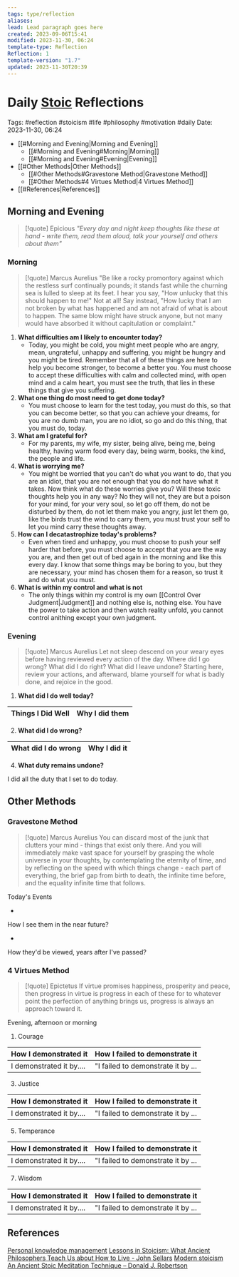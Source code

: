 ```yaml
---
tags: type/reflection
aliases: 
lead: Lead paragraph goes here
created: 2023-09-06T15:41
modified: 2023-11-30, 06:24
template-type: Reflection
Reflection: 1
template-version: "1.7"
updated: 2023-11-30T20:39
---
```



# Daily [Stoic](../SLIP-BOX/Stoicism.md) Reflections

Tags:  #reflection #stoicism #life #philosophy #motivation #daily 
Date: 2023-11-30, 06:24

- [[#Morning and Evening|Morning and Evening]]
	- [[#Morning and Evening#Morning|Morning]]
	- [[#Morning and Evening#Evening|Evening]]
- [[#Other Methods|Other Methods]]
	- [[#Other Methods#Gravestone Method|Gravestone Method]]
	- [[#Other Methods#4 Virtues Method|4 Virtues Method]]
- [[#References|References]]


## Morning and Evening

> [!quote] Epicious 
> _"Every day and night keep thoughts like these at hand - write them, read them aloud, talk your yourself and others about them"_

### Morning

> [!quote] Marcus Aurelius
> "Be like a rocky promontory against which the restless surf continually pounds; it stands fast while the churning sea is lulled to sleep at its feet. I hear you say, "How unlucky that this should happen to me!" Not at all! Say instead, "How lucky that I am not broken by what has happened and am not afraid of what is about to happen. The same blow might have struck anyone, but not many would have absorbed it without capitulation or complaint."

1. **What difficulties am I likely to encounter today?**
	- Today, you might be cold, you might meet people who are angry, mean, ungrateful, unhappy and suffering, you might be hungry and you might be tired. Remember that all of these things are here to help you become stronger, to become a better you. You must choose to accept these difficulties with calm and collected mind, with open mind and a calm heart, you must see the truth, that lies in these things that give you suffering. 
2. **What one thing do most need to get done today?**
	- You must choose to learn for the test today, you must do this, so that you can become better, so that you can achieve your dreams, for you are no dumb man, you are no idiot, so go and do this thing, that you must do, today.
1. **What am I grateful for?**
	- For my parents, my wife, my sister, being alive, being me, being healthy, having warm food every day, being warm, books, the kind, the people and life.
2. **What is worrying me?**
	- You might be worried that you can't do what you want to do, that you are an idiot, that you are not enough that you do not have what it takes. Now think what do these worries give you? Will these toxic thoughts help you in any way? No they will not, they are but a poison for your mind, for your very soul, so let go off them, do not be disturbed by them, do not let them make you angry, just let them go, like the birds trust the wind to carry them, you must trust your self to let you mind carry these thoughts away.
3. **How can I decatastrophize today's problems?**
	- Even when tired and unhappy, you must choose to push your self harder that before, you must choose to accept that you are the way you are, and then get out of bed again in the morning and like this every day. I know that some things may be boring to you, but they are necessary, your mind has chosen them for a reason, so trust it and do what you must.
4. **What is within my control and what is not**
	- The only things within my control is my own [[Control Over Judgment|Judgment]] and nothing else is, nothing else. You have the power to take action and then watch reality unfold, you cannot control anithing except your own judgment.

### Evening

> [!quote] Marcus Aurelius
> Let not sleep descend on your weary eyes before having reviewed every action of the day. Where did I go wrong? What did I do right? What did I leave undone? Starting here, review your actions, and afterward, blame yourself for what is badly done, and rejoice in the good.

1. **What did I do well today?**

| Things I Did Well | Why I did them |
| ------------------- | ---------------- |

2. **What did I do wrong?**

| What did I do wrong | Why I did it |
| ------------------- | ---------------- |

4. **What duty remains undone?**

I did all the duty that I set to do today.

## Other Methods

### Gravestone Method

> [!quote] Marcus Aurelius
> You can discard most of the junk that clutters your mind - things that exist only there. And you will immediately make vast space for yourself by grasping the whole universe in your thoughts, by contemplating the eternity of time, and by reflecting on the speed with which things change - each part of everything, the brief gap from birth to death, the infinite time before, and the equality infinite time that follows. 

Today's Events 

-

How I see them in the near future? 

-

How they'd be viewed, years after I've passed?

### 4 Virtues Method

> [!quote] Epictetus 
> If virtue promises happiness, prosperity and peace, then progress in virtue is progress in each of these for to whatever point the perfection of anything brings us, progress is always an approach toward it.

Evening, afternoon or morning

1. Courage 

| How I demonstrated it  | How I failed to demonstrate it |
| ------------------- | ---------------- |
| I demonstrated it by....                 | "I failed to demonstrate it by ...              |

3. Justice

| How I demonstrated it  | How I failed to demonstrate it |
| ------------------- | ---------------- |
| I demonstrated it by....                 | "I failed to demonstrate it by ...             

5. Temperance

| How I demonstrated it  | How I failed to demonstrate it |
| ------------------- | ---------------- |
| I demonstrated it by....                 | "I failed to demonstrate it by ...             

7. Wisdom

| How I demonstrated it  | How I failed to demonstrate it |
| ------------------- | ---------------- |
| I demonstrated it by....                 | "I failed to demonstrate it by ...             

## References

[Personal knowledge management](Personal%20knowledge%20management.md)
[Lessons in Stoicism: What Ancient Philosophers Teach Us about How to Live - John Sellars](https://books.google.cz/books/about/Lessons_in_Stoicism.html?id=ky84zQEACAAJ&redir_esc=y)
[Modern stoicism](https://modernstoicism.com/)
[An Ancient Stoic Meditation Technique – Donald J. Robertson](https://donaldrobertson.name/2017/03/22/an-ancient-stoic-meditation-technique/)



